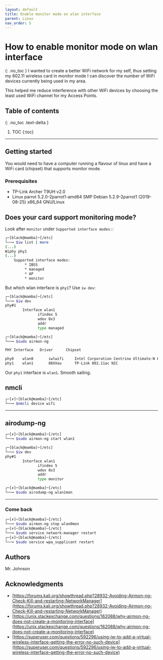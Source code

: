 ```yaml
---
layout: default
title: Enable monitor mode on wlan interface
parent: Linux
nav_order: 5
---
```

# How to enable monitor mode on wlan interface
{: .no_toc }
I wanted to create a better WiFi network for my self, thus setting my 802.11 wireless card in monitor mode I can discover the number of WiFi devices currently being used in my area.

This helped me reduce interference with other WiFi devices by choosing the least used WiFi channel for my Access Points. 

## Table of contents
{: .no_toc .text-delta }

1. TOC
{:toc}
---
## Getting started
You would need to have a computer running a flavour of linux and have a WiFi card (chipset) that supports monitor mode. 

### Prerequisites
* TP-Link Archer T9UH v2.0
* Linux parrot 5.2.0-2parrot1-amd64 SMP Debian 5.2.9-2parrot1 (2019-08-25) x86_64 GNU/Linux

## Does your card support monitoring mode?
Look after `monitor` under `Supported interface modes:`:
```bash
┌─[black@mamba]─[/etc]
└──╼ $iw list | more
(...)
Wiphy phy1
(...)
	Supported interface modes:
		 * IBSS
		 * managed
		 * AP
		 * monitor
```

But which wlan interface is `phy1`? Use `iw dev`:
```bash
┌─[black@mamba]─[/etc]
└──╼ $iw dev 
phy#1
        Interface wlan1
		       ifindex 5
			   wdev 0x3
			   addr
			   type managed
```

```bash
┌─[black@mamba]─[/etc]
└──╼ $sudo airmon-ng 

PHY	Interface	Driver		Chipset

phy0	wlan0		iwlwifi		Intel Corporation Centrino Ultimate-N 6300 (rev 3e)
phy1	wlan1		88XXau		TP-Link 802.11ac NIC
```
Our `phy1` interface is `wlan1`. Smooth sailing. 

## nmcli
```bash
┌─[✗]─[black@mamba]─[/etc]
└──╼ $nmcli device wifi
```

---

## airodump-ng
```bash
┌─[✗]─[black@mamba]─[/etc]
└──╼ $sudo airmon-ng start wlan1
```
```bash
┌─[black@mamba]─[/etc]
└──╼ $iw dev 
phy#1
        Interface wlan1
		       ifindex 5
			   wdev 0x3
			   addr
			   type monitor
```

```bash
┌─[✗]─[black@mamba]─[/etc]
└──╼ $sudo airodump-ng wlan1mon
```
---

### Come back
```bash
┌─[✗]─[black@mamba]─[/etc]
└──╼ $sudo airmon-ng stop wlan0mon
┌─[✗]─[black@mamba]─[/etc]
└──╼ $sudo service network-manager restart
┌─[✗]─[black@mamba]─[/etc]
└──╼ $sudo service wpa_supplicant restart
```

## Authors
Mr. Johnson


## Acknowledgments
* [https://forums.kali.org/showthread.php?28932-Avoiding-Airmon-ng-Check-Kill-and-restarting-NetworkManager](https://forums.kali.org/showthread.php?28932-Avoiding-Airmon-ng-Check-Kill-and-restarting-NetworkManager)
* [https://unix.stackexchange.com/questions/162088/why-airmon-ng-does-not-create-a-monitoring-interface](https://unix.stackexchange.com/questions/162088/why-airmon-ng-does-not-create-a-monitoring-interface)
* [https://superuser.com/questions/592296/using-iw-to-add-a-virtual-wireless-interface-getting-the-error-no-such-device](https://superuser.com/questions/592296/using-iw-to-add-a-virtual-wireless-interface-getting-the-error-no-such-device)